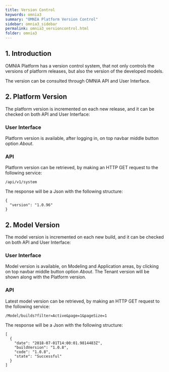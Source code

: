 ```yaml
---
title: Version Control
keywords: omnia3
summary: "OMNIA Platform Version Control"
sidebar: omnia3_sidebar
permalink: omnia3_versioncontrol.html
folder: omnia3
---
```


## 1. Introduction

OMNIA Platform has a version control system, that not only controls the versions of platform releases, but also the version of the developed models.

The version can be consulted through OMNIA API and User Interface.

## 2. Platform Version

The platform version is incremented on each new release, and it can be checked on both API and User Interface:

### User Interface

Platform version is available, after logging in, on top navbar middle button option *About*.

### API

Platform version can be retrieved, by making an HTTP GET request to the following service:

```
/api/v1/system
```

The response will be a Json with the following structure:

```
{
  "version": "1.0.96"
}
```

## 2. Model Version

The model version is incremented on each new build, and it can be checked on both API and User Interface:

### User Interface

Model version is available, on Modeling and Application areas, by clicking on top navbar middle button option *About*. The Tenant version will be shown along with the Platform version.

### API

Latest model version can be retrieved, by making an HTTP GET request to the following service:

```
/Model/builds?filter=Active&page=1&pageSize=1
```

The response will be a Json with the following structure:

```
[
  {
    "date": "2018-07-01T14:00:01.9814483Z",
    "buildVersion": "1.0.8",
    "code": "1.0.8",
    "state": "Successful"
  }
]
```
